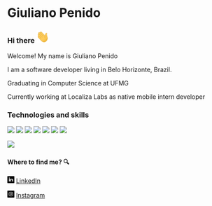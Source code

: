 # Giuliano Penido

### Hi there <img src="https://github.com/giulianopenido/giulianopenido/blob/main/assets/img/hi.gif" width="30px">

<p>Welcome! My name is Giuliano Penido</p>

<p>I am a software developer living in Belo Horizonte, Brazil.</p>

<p>Graduating in Computer Science at UFMG</p>

<p>Currently working at Localiza Labs as native mobile intern developer</p>


### Technologies and skills

<a><img src="https://img.shields.io/badge/HTML-239120?style=for-the-badge&logo=html5&logoColor=white"></a>
<a><img src="https://img.shields.io/badge/CSS-239120?&style=for-the-badge&logo=css3&logoColor=white"></a>
<a><img src="https://img.shields.io/badge/JavaScript-323330?style=for-the-badge&logo=javascript&logoColor=F7DF1E"></a>
<a><img src="https://img.shields.io/badge/Node.js-43853D?style=for-the-badge&logo=node.js&logoColor=white"></a>
<a><img src="https://img.shields.io/badge/React-20232A?style=for-the-badge&logo=react&logoColor=61DAFB"></a>
<a><img src="https://img.shields.io/badge/Kotlin-0095D5?&style=for-the-badge&logo=kotlin&logoColor=white"></a>
<a><img src="https://img.shields.io/badge/Android-3DDC84?style=for-the-badge&logo=android&logoColor=white"></a>

<img width="400px" src="https://github-readme-stats.vercel.app/api/top-langs/?username=giulianopenido&hide=html&layout=compact&theme=slateorange" />

#### Where to find me? :mag:

<a href="https://www.linkedin.com/in/giulianopenido"><img src="https://github.com/giulianopenido/giulianopenido/blob/main/assets/img/linkedin.png" width="16"></img></a> [LinkedIn](https://www.linkedin.com/in/seu_usuário)  

<a href="https://www.linkedin.com/in/giulianopenido"><img src="https://github.com/giulianopenido/giulianopenido/blob/main/assets/img/instagram.png" width="16"></img></a> [Instagram](https://www.instagram.com/giulianopenido/)  

